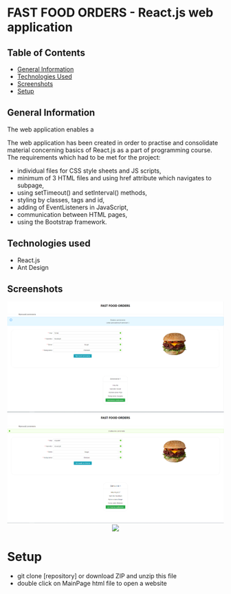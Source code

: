 # FAST FOOD ORDERS - React.js web application


## Table of Contents
* [General Information](#general-information)
* [Technologies Used](#technologies-used)
* [Screenshots](#screenshots)
* [Setup](#setup)


## General Information
The web application enables a  


The web application has been created in order to practise and consolidate material concerning basics of React.js as a part of programming course. The requirements which had to be met for the project:
- individual files for CSS style sheets and JS scripts,
- minimum of 3 HTML files and using href attribute which navigates to subpage,   
- using setTimeout() and setInterval() methods,
- styling by classes, tags and id,
- adding of EventListeners in JavaScript,
- communication between HTML pages,
- using the Bootstrap framework.

## Technologies used
- React.js
- Ant Design


## Screenshots
<p align="center">
  <img src="./Screenshots/1.PNG">
  <img src="./Screenshots/2.PNG">
  <img src="./Screenshots/3.PNG">
</p>


# Setup
- git clone [repository] or download ZIP and unzip this file
- double click on MainPage html file to open a website